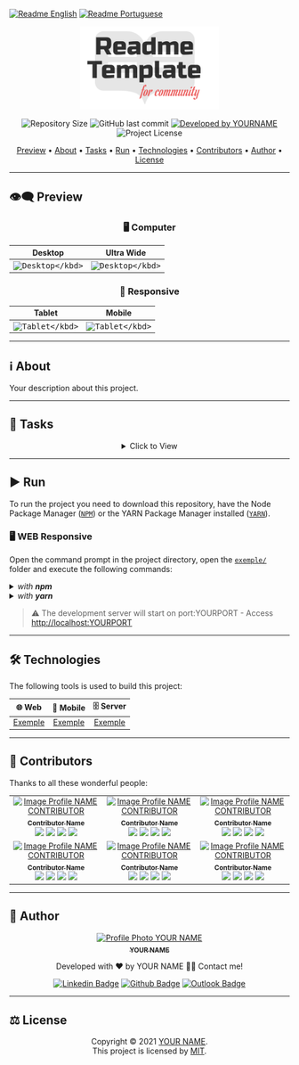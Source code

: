 <p align="center">
  
  [![Readme English](https://img.shields.io/badge/Readme-EN--US-blue?style=for-the-badge)](./README-PT.md)
  [![Readme Portuguese](https://img.shields.io/badge/Readme-PT--BR-success?style=for-the-badge)](./README-PT.md)
  
<p>

<p align="center">
  <img alt="PROJECT NAME" src=".github/banner.svg" width="250px"/>
<p>

<p align="center"> 
  <img alt="Repository Size" src="https://img.shields.io/github/repo-size/rafaelfachinelli/dev-readme?color=3498db&style=for-the-badge">
  <img alt="GitHub last commit" src="https://img.shields.io/github/last-commit/rafaelfachinelli/dev-readme?color=3498db&style=for-the-badge">
  <a href="https://github.com/rafaelfachinelli">
    <img alt="Developed by YOURNAME" src="https://img.shields.io/badge/Developer-YOUR_NAME-%3498db?color=3498db&style=for-the-badge">
  </a>
  <img alt="Project License" src="https://img.shields.io/github/license/rafaelfachinelli/dev-readme?color=3498db&style=for-the-badge"/>
<p>

<p align="center">
 <a href="#eye_speech_bubble-preview">Preview</a> •
 <a href="#information_source-about">About</a> •
 <a href="#memo-tasks">Tasks</a> •
 <a href="#arrow_forward-run">Run</a> •
 <a href="#hammer_and_wrench-technologies">Technologies</a> •
 <a href="#muscle-contributors">Contributors</a> •
 <a href="#boy-author">Author</a> •
 <a href="#balance_scale-license">License</a>
</p>

---
## :eye_speech_bubble: **Preview**

<div align="center">

### :desktop_computer: Computer
  
|Desktop|Ultra Wide|
|:---:|:---:|
|<kbd>![Desktop](https://avatars1.githubusercontent.com/u/9919?s=200&v=4")</kbd>|<kbd>![Desktop](https://avatars1.githubusercontent.com/u/9919?s=200&v=4")</kbd>|

### :iphone: Responsive

|Tablet|Mobile|
|:---:|:---:|
|<kbd>![Tablet](https://avatars1.githubusercontent.com/u/9919?s=200&v=4")</kbd>|<kbd>![Tablet](https://avatars1.githubusercontent.com/u/9919?s=200&v=4")</kbd>

</div>
  
---
## :information_source: About

Your description about this project.

---
## :memo: **Tasks**

<div align="center">
<details>
<summary>Click to View</summary>

|State|Task|
|:---:|:---|
|:heavy_check_mark:|Describe your task finished.|
|:x:|Describe your task unfinished.|

</details>
</div>

---
## :arrow_forward: **Run**

To run the project you need to download this repository, have the Node Package Manager ([`NPM`](https://www.npmjs.com/get-npm)) or the YARN Package Manager installed ([`YARN`](https://yarnpkg.com/getting-started)).

### :desktop_computer: **WEB Responsive**

Open the command prompt in the project directory, open the [`exemple/`](exemple/) folder and execute the following commands:

<details>
  <summary><i>with <b>npm</b></i></summary>
  
  ```bash
  # Install dependencies
  $ npm install

  # Start development server
  $ npm start
  ```
  
</details>

<details>
  <summary><i>with <b>yarn</b></i></summary>
  
  ```bash
  # Install dependencies
  $ yarn

  # Start development server
  $ yarn start

  ```

</details>

> ⚠️ The development server will start on port:YOURPORT - Access <http://localhost:YOURPORT>

---
## :hammer_and_wrench: **Technologies**

The following tools is used to build this project:

<div align="center">

|:globe_with_meridians: Web|:iphone: Mobile|:file_cabinet: Server|
|:---:|:---:|:---:|
|[Exemple](https://exemple.com)|[Exemple](https://exemple.com)|[Exemple](https://exemple.com)|

</div>

---
## :muscle: **Contributors**

Thanks to all these wonderful people:

<div align="center">

<!-- prettier-ignore-start -->
<!-- markdownlint-disable -->

<table>
  <tr>
    <td align="center">
      <a href="https://PORTFOLIOURL.COM">
        <img src="https://avatars1.githubusercontent.com/u/9919?s=200&v=4" width="100px;" alt="Image Profile NAME CONTRIBUTOR"/><br />
        <sub><b>Contributor Name</b></sub>
      </a>
      <br/>
      <a href="https://www.linkedin.com/in/CONTRIBUTORNAME" title="LinkedIn"><img src="https://simpleicons.org/icons/linkedin.svg" width="20px"/></a>
      <a href="https://github.com/CONTRIBUTORNAME" title="GitHub"><img src="https://simpleicons.org/icons/github.svg" width="20px"/></a>
      <a href="https://www.facebook.com/CONTRIBUTORNAME" title="Facebook"><img src="https://simpleicons.org/icons/facebook.svg" width="20px"/></a>
      <a href="https://www.youtube.com/CANALNAME" title="YouTube"><img src="https://simpleicons.org/icons/youtube.svg" width="20px"/></a>
    </td>
    <td align="center">
      <a href="https://PORTFOLIOURL.COM">
        <img src="https://avatars1.githubusercontent.com/u/9919?s=200&v=4" width="100px;" alt="Image Profile NAME CONTRIBUTOR"/><br />
        <sub><b>Contributor Name</b></sub>
      </a>
      <br/>
      <a href="https://www.linkedin.com/in/CONTRIBUTORNAME" title="LinkedIn"><img src="https://simpleicons.org/icons/linkedin.svg" width="20px"/></a>
      <a href="https://github.com/CONTRIBUTORNAME" title="GitHub"><img src="https://simpleicons.org/icons/github.svg" width="20px"/></a>
      <a href="https://www.facebook.com/CONTRIBUTORNAME" title="Facebook"><img src="https://simpleicons.org/icons/facebook.svg" width="20px"/></a>
      <a href="https://www.youtube.com/CANALNAME" title="YouTube"><img src="https://simpleicons.org/icons/youtube.svg" width="20px"/></a>
    </td>
    <td align="center">
      <a href="https://PORTFOLIOURL.COM">
        <img src="https://avatars1.githubusercontent.com/u/9919?s=200&v=4" width="100px;" alt="Image Profile NAME CONTRIBUTOR"/><br />
        <sub><b>Contributor Name</b></sub>
      </a>
      <br/>
      <a href="https://www.linkedin.com/in/CONTRIBUTORNAME" title="LinkedIn"><img src="https://simpleicons.org/icons/linkedin.svg" width="20px"/></a>
      <a href="https://github.com/CONTRIBUTORNAME" title="GitHub"><img src="https://simpleicons.org/icons/github.svg" width="20px"/></a>
      <a href="https://www.facebook.com/CONTRIBUTORNAME" title="Facebook"><img src="https://simpleicons.org/icons/facebook.svg" width="20px"/></a>
      <a href="https://www.youtube.com/CANALNAME" title="YouTube"><img src="https://simpleicons.org/icons/youtube.svg" width="20px"/></a>
    </td>
  </tr>
  <tr>
    <td align="center">
      <a href="https://PORTFOLIOURL.COM">
        <img src="https://avatars1.githubusercontent.com/u/9919?s=200&v=4" width="100px;" alt="Image Profile NAME CONTRIBUTOR"/><br />
        <sub><b>Contributor Name</b></sub>
      </a>
      <br/>
      <a href="https://www.linkedin.com/in/CONTRIBUTORNAME" title="LinkedIn"><img src="https://simpleicons.org/icons/linkedin.svg" width="20px"/></a>
      <a href="https://github.com/CONTRIBUTORNAME" title="GitHub"><img src="https://simpleicons.org/icons/github.svg" width="20px"/></a>
      <a href="https://www.facebook.com/CONTRIBUTORNAME" title="Facebook"><img src="https://simpleicons.org/icons/facebook.svg" width="20px"/></a>
      <a href="https://www.youtube.com/CANALNAME" title="YouTube"><img src="https://simpleicons.org/icons/youtube.svg" width="20px"/></a>
    </td>
    <td align="center">
      <a href="https://PORTFOLIOURL.COM">
        <img src="https://avatars1.githubusercontent.com/u/9919?s=200&v=4" width="100px;" alt="Image Profile NAME CONTRIBUTOR"/><br />
        <sub><b>Contributor Name</b></sub>
      </a>
      <br/>
      <a href="https://www.linkedin.com/in/CONTRIBUTORNAME" title="LinkedIn"><img src="https://simpleicons.org/icons/linkedin.svg" width="20px"/></a>
      <a href="https://github.com/CONTRIBUTORNAME" title="GitHub"><img src="https://simpleicons.org/icons/github.svg" width="20px"/></a>
      <a href="https://www.facebook.com/CONTRIBUTORNAME" title="Facebook"><img src="https://simpleicons.org/icons/facebook.svg" width="20px"/></a>
      <a href="https://www.youtube.com/CANALNAME" title="YouTube"><img src="https://simpleicons.org/icons/youtube.svg" width="20px"/></a>
    </td>
    <td align="center">
      <a href="https://PORTFOLIOURL.COM">
        <img src="https://avatars1.githubusercontent.com/u/9919?s=200&v=4" width="100px;" alt="Image Profile NAME CONTRIBUTOR"/><br />
        <sub><b>Contributor Name</b></sub>
      </a>
      <br/>
      <a href="https://www.linkedin.com/in/CONTRIBUTORNAME" title="LinkedIn"><img src="https://simpleicons.org/icons/linkedin.svg" width="20px"/></a>
      <a href="https://github.com/CONTRIBUTORNAME" title="GitHub"><img src="https://simpleicons.org/icons/github.svg" width="20px"/></a>
      <a href="https://www.facebook.com/CONTRIBUTORNAME" title="Facebook"><img src="https://simpleicons.org/icons/facebook.svg" width="20px"/></a>
      <a href="https://www.youtube.com/CANALNAME" title="YouTube"><img src="https://simpleicons.org/icons/youtube.svg" width="20px"/></a>
    </td>
  </tr>
</table>

<!-- markdownlint-restore -->
<!-- prettier-ignore-end -->

</div>

---
## :boy: **Author**

<div align="center">

<a href="https://github.com/YOURUSERNAME">
 <img src="https://avatars1.githubusercontent.com/u/9919?s=200&v=4" width="100px;" alt="Profile Photo YOUR NAME"/>
 <br/>
 <sub><b>YOUR NAME</b></sub>
</a>

Developed with ❤️ by YOUR NAME 👋🏽 Contact me!

[![Linkedin Badge](https://img.shields.io/badge/-YOUR_NAME-blue?style=flat-square&logo=Linkedin&logoColor=white)](https://www.linkedin.com/in/YOURNAME)
[![Github Badge](https://img.shields.io/badge/-YOURNAME-000?style=flat-square&logo=Github&logoColor=white)](https://github.com/YOURUSERNAME)
[![Outlook Badge](https://img.shields.io/badge/-YOUREMAIL-0078d4?style=flat-square&logo=microsoft-outlook&logoColor=white)](mailto:YOUREMAIL)

</div>

---
## :balance_scale: **License**

<div align="center">

Copyright © 2021 [YOUR NAME](https://github.com/YOURUSERNAME).<br />
This project is licensed by [MIT](./LICENSE).

</div>
